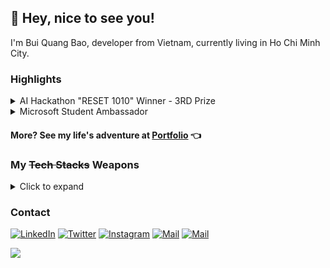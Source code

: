 ## 👋 Hey, nice to see you!
I'm Bui Quang Bao, developer from  Vietnam, currently living in  Ho Chi Minh City.

### Highlights

<details>
  <summary>AI Hackathon "RESET 1010" Winner - 3RD Prize</summary>
  
  ![](RESET1010.jpg)

  *AI Hackathon "RESET 1010" 3RD Prize*


  ![](RESET1010WinningCertificate.png)

  *Certificate of Achievement*

</details>

<details>
  <summary>Microsoft Student Ambassador</summary>
  
  ![](MLSA-NewStudent.png)

  *Certificate of Achievement*

</details>

#### More? See my life's adventure at [**Portfolio**](https://buiquangbao.github.io/) 👈

### My ~~Tech Stacks~~ Weapons
<details>
  <summary>Click to expand</summary>
  
|   | Stack | Languages and Tools |
|-- |------|------------|
|   | **Front-end Web Development** | ![HTML5](https://img.shields.io/badge/-HTML5-black?style=flat-square&logo=html5) ![CSS3](https://img.shields.io/badge/-CSS3-black?style=flat-square&logo=css3&logoColor=blue) ![JavaScript](https://img.shields.io/badge/-JavaScript-black?style=flat-square&logo=javascript) ![jQuery](https://img.shields.io/badge/-jQuery-black?style=flat-square&logo=jquery) ![VSCode](https://img.shields.io/badge/-VSCode-black?style=flat-square&logo=visual-studio-code&logoColor=blue)|
|   | **Mobile App Developent** | ![Flutter](https://img.shields.io/badge/-Flutter-black?style=flat-square&logo=Flutter&logoColor=blue) ![Firebase](https://img.shields.io/badge/-Firebase-black?style=flat-square&logo=Firebase) ![Dart](https://img.shields.io/badge/-Dart-black?style=flat-square&logo=Dart&logoColor=blue) ![Android Studio](https://img.shields.io/badge/-Android_Studio-black?style=flat-square&logo=Android) ![VSCode](https://img.shields.io/badge/-VSCode-black?style=flat-square&logo=visual-studio-code&logoColor=blue) |
|   | **Game Development** | ![Unity](https://img.shields.io/badge/-Unity-black?style=flat-square&logo=Unity) ![C#](https://img.shields.io/badge/-C_Sharp-black?style=flat-square&logo=c-sharp) ![Visual Studio](https://img.shields.io/badge/-Visual_Studio-black?style=flat-square&logo=visual-studio&logoColor=purple) |
|   | **Machine Learning** | ![Tensorflow](https://img.shields.io/badge/-TensorFlow-black?style=flat-square&logo=Tensorflow) ![JavaScript](https://img.shields.io/badge/-JavaScript-black?style=flat-square&logo=javascript) ![VSCode](https://img.shields.io/badge/-VSCode-black?style=flat-square&logo=visual-studio-code&logoColor=blue) |
|   | **Data Analysis/Automation** | ![Python](https://img.shields.io/badge/-Python-black?style=flat-square&logo=Python) ![JupyterNotebook](https://img.shields.io/badge/-Jupyter_Notebook-black?style=flat-square&logo=Jupyter) ![Qwiklabs](https://img.shields.io/badge/-Qwiklabs-black?style=flat-square&logo=Qwiklabs) |
|   | **Foundation** | ![C/C++](https://img.shields.io/badge/-C/C++-black?style=flat-square&logo=c%2B%2B&logoColor=blue) ![Visual Studio](https://img.shields.io/badge/-Visual_Studio-black?style=flat-square&logo=visual-studio&logoColor=purple) |
</details>

### Contact
[![LinkedIn](https://img.shields.io/badge/-LinkedIn-black?style=flat-square&logo=LinkedIn)](https://www.linkedin.com/in/buiquangbao/)
[![Twitter](https://img.shields.io/badge/-Twitter-black?style=flat-square&logo=twitter&logoColor=white)](https://twitter.com/quangbao_dev)
[![Instagram](https://img.shields.io/badge/-Instagram-black?style=flat-square&logo=instagram&logoColor=white)](https://www.instagram.com/quangbao_dev/)
[![Mail](https://img.shields.io/badge/-Personal_Mail-black?style=flat-square&logo=Gmail&logoColor=white)](mailto:quangbao.dev@gmail.com)
[![Mail](https://img.shields.io/badge/-Microsoft_Ambassador_Mail-black?style=flat-square&logo=Gmail&logoColor=white)](mailto:bao.buiquang@studentambassadors.com)
<!-- [![Codepen](https://img.shields.io/badge/-Codepen-black?style=flat-square&logo=Codepen)](https://codepen.io/buiquangbao)
[![Behance](https://img.shields.io/badge/-Behance-black?style=flat-square&logo=Behance)](https://www.behance.net/buiquangbao)
[![Dribbble](https://img.shields.io/badge/-Dribbble-black?style=flat-square&logo=Dribbble&logoColor=white)](https://dribbble.com/buiquangbao)
[![Blogs](https://img.shields.io/badge/-Personal_Blogs-black?style=flat-square&logo=Tumblr)](https://icst-lab.tumblr.com/) -->

![](https://komarev.com/ghpvc/?username=buiquangbao&style=flat-square&label=Profile+Views&color=000000)

<!-- 
    Visitors
    Portfolio
    Personal Blogs 
    Social Media, Contact
    Languages and Tools
    Projects
    Github Stats
 -->

